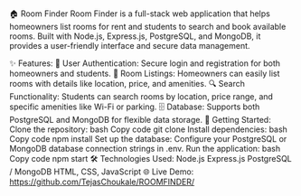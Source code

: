 🏠 Room Finder
Room Finder is a full-stack web application that helps homeowners list rooms for rent and students to search and book available rooms. Built with Node.js, Express.js, PostgreSQL, and MongoDB, it provides a user-friendly interface and secure data management.

✨ Features:
🔐 User Authentication: Secure login and registration for both homeowners and students.
🏡 Room Listings: Homeowners can easily list rooms with details like location, price, and amenities.
🔍 Search Functionality: Students can search rooms by location, price range, and specific amenities like Wi-Fi or parking.
🗄️ Database: Supports both PostgreSQL and MongoDB for flexible data storage.
🚀 Getting Started:
Clone the repository:
bash
Copy code
git clone 
Install dependencies:
bash
Copy code
npm install
Set up the database:
Configure your PostgreSQL or MongoDB database connection strings in .env.
Run the application:
bash
Copy code
npm start
🛠️ Technologies Used:
Node.js
Express.js
PostgreSQL / MongoDB
HTML, CSS, JavaScript
🌐 Live Demo:
https://github.com/TejasChoukale/ROOMFINDER/
